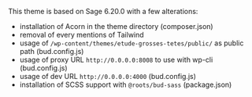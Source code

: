 This theme is based on Sage 6.20.0 with a few alterations:

* installation of Acorn in the theme directory (composer.json)
* removal of every mentions of Tailwind
* usage of `/wp-content/themes/etude-grosses-tetes/public/` as public path (bud.config.js)
* usage of proxy URL `http://0.0.0.0:8008` to use with wp-cli (bud.config.js)
* usage of dev URL `http://0.0.0.0:4000` (bud.config.js)
* installation of SCSS support with `@roots/bud-sass` (package.json)
